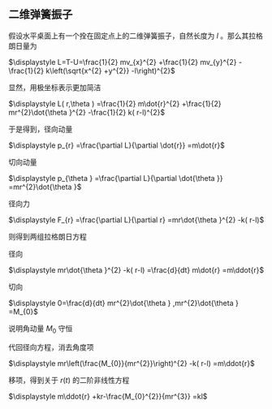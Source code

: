 ## 二维弹簧振子

假设水平桌面上有一个拴在固定点上的二维弹簧振子，自然长度为 $l$ 。那么其拉格朗日量为

$\displaystyle L=T-U=\frac{1}{2} mv_{x}^{2} +\frac{1}{2} mv_{y}^{2} -\frac{1}{2} k\left(\sqrt{x^{2} +y^{2}} -l\right)^{2}$

显然，用极坐标表示更加简洁

$\displaystyle L( r,\theta ) =\frac{1}{2} m\dot{r}^{2} +\frac{1}{2} mr^{2}\dot{\theta }^{2} -\frac{1}{2} k( r-l)^{2}$

于是得到，径向动量

$\displaystyle p_{r} =\frac{\partial L}{\partial \dot{r}} =m\dot{r}$

切向动量

$\displaystyle p_{\theta } =\frac{\partial L}{\partial \dot{\theta }} =mr^{2}\dot{\theta }$

径向力

$\displaystyle F_{r} =\frac{\partial L}{\partial r} =mr\dot{\theta }^{2} -k( r-l)$

则得到两组拉格朗日方程

径向

$\displaystyle mr\dot{\theta }^{2} -k( r-l) =\frac{d}{dt} m\dot{r} =m\ddot{r}$

切向

$\displaystyle 0=\frac{d}{dt} mr^{2}\dot{\theta } ,mr^{2}\dot{\theta } =M_{0}$

说明角动量 $\displaystyle M_{0}$ 守恒

代回径向方程，消去角度项

$\displaystyle mr\left(\frac{M_{0}}{mr^{2}}\right)^{2} -k( r-l) =m\ddot{r}$

移项，得到关于 $\displaystyle r( t)$ 的二阶非线性方程

$\displaystyle m\ddot{r} +kr-\frac{M_{0}^{2}}{mr^{3}} =kl$